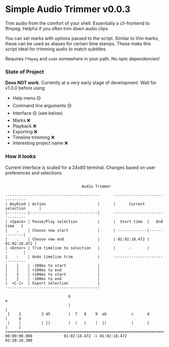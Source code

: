 # Simple Audio Trimmer v0.0.3

Trim audio from the comfort of your shell. Essentially a cli-frontend to ffmpeg.
Helpful if you often trim down audio clips

You can set marks with options passed to the script. Similar to Vim marks, these
can be used as aliases for certain time stamps. These make this script ideal for
trimming audio to match subtitles

Requires `ffmpeg` and `node` somewhere in your path. No npm dependencies!

### State of Project

<strong>Does NOT work</strong>. Currently at a very early stage of development.
Wait for v1.0.0 before using

<!-- ❌ 🟡 ✅ -->

 - Help menu 🟡
 - Command line arguments 🟡
 - Interface 🟡 (see below)
 - Marks ❌
 - Playback ❌
 - Exporting ❌
 - Timeline trimming ❌
 - Interesting project name ❌

### How it looks

Current interface is scaled for a 24x80 terminal. Changes based on user
preferences and selections

```

                                  Audio Trimmer

------------------------------------------      -------------------------------
| Keybind | Action                       |      |      Current selection      |
|---------|------------------------------|      -------------------------------
| <Space> | Pause/Play selection         |      |  Start time  |   End time   |
|    ,    | Choose new start             |      | -------------|--------------|
|    .    | Choose new end               |      | 01:02:18.472 | 01:02:18.472 |
| <Enter> | Trim timeline to selection   |      |      -       |      -       |
|    -    | Undo timeline trim           |      -------------------------------
|    [    | -100ms to start              |
|    ]    | +100ms to end                |
|    {    | +100ms to start              |
|    }    | -100ms to end                |
|  <C-[>  | Export selection             |
------------------------------------------

                            6                                           e
                            |                                           |
 1    2         3 45        |  7   8    9  ab           c      d        |     $
 |    |         | ||        |  |   |    |  ||           |      |        |     |
<==============================================================================>
00:00:00.000              01:02:18.472 -> 01:02:18.472              03:30:18.300
```
